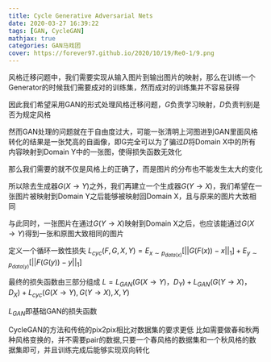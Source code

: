 ```yaml
---
title: Cycle Generative Adversarial Nets
date: 2020-03-27 16:39:22
tags: [GAN, CycleGAN]
mathjax: true
categories: GAN马戏团
cover: https://forever97.github.io/2020/10/19/Re0-1/9.png
---
```

风格迁移问题中，我们需要实现从输入图片到输出图片的映射，那么在训练一个Generator的时候我们需要成对的训练集，然而成对的训练集并不容易获得

因此我们希望采用GAN的形式处理风格迁移问题，$G$负责学习映射，$D$负责判别是否为规定风格

然而GAN处理的问题就在于自由度过大，可能一张清明上河图进到GAN里面风格转化的结果是一张梵高的自画像，即G完全可以为了骗过$D$将Domain X中的所有内容映射到Domain Y中的一张图，使得损失函数无效化

那么我们需要的就不仅是风格上的正确了，而是图片的分布也不能发生太大的变化

所以除去生成器$G(X\to Y)$之外，我们再建立一个生成器$G(Y \to X)$，我们希望在一张图片被映射到Domain Y之后能够被映射回Domain X，且与原来的图片大致相同

与此同时，一张图片在通过$G(Y \to X)$映射到Domain X之后，也应该能通过$G(X \to Y)$得到一张和原图大致相同的图片

定义一个循环一致性损失
$L_{cyc}(F,G,X,Y)=E_{x \sim p_{data(x)}}[||G(F(x))-x||_1]+E_{y \sim p_{data(y)}}[||F(G(y))-y||_1]$

最终的损失函数由三部分组成
$L=L_{GAN}(G(X\to Y)，D_Y)+L_{GAN}(G(Y \to X)，D_X)+L_{cyc}(G(X \to Y),G(Y \to X),X,Y)$

$L_{GAN}$即基础GAN的损失函数

CycleGAN的方法和传统的pix2pix相比对数据集的要求更低
比如需要做春和秋两种风格变换的，并不需要pair的数据,只要一个春风格的数据集和一个秋风格的数据集即可，并且训练完成后能够实现双向转化
